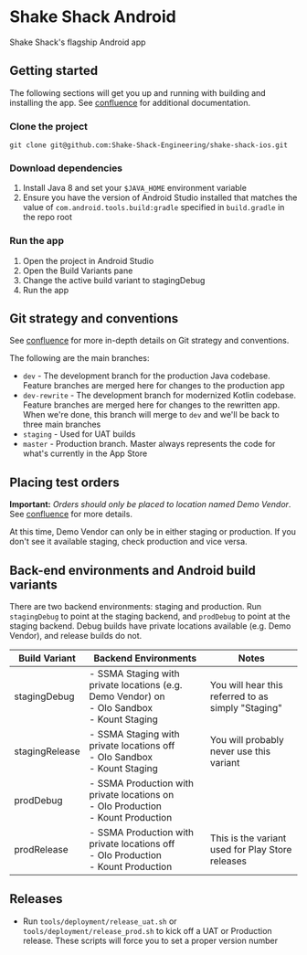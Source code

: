 # Shake Shack Android
Shake Shack's flagship Android app

## Getting started
The following sections will get you up and running with building and installing the app. See [confluence](https://shakeshack.atlassian.net/wiki/spaces/DPM/pages/344621057/Mobile) for additional documentation.

### Clone the project
`git clone git@github.com:Shake-Shack-Engineering/shake-shack-ios.git`

### Download dependencies
1. Install Java 8 and set your `$JAVA_HOME` environment variable
1. Ensure you have the version of Android Studio installed that matches the value of `com.android.tools.build:gradle` specified in `build.gradle` in the repo root

### Run the app
1. Open the project in Android Studio
1. Open the Build Variants pane
1. Change the active build variant to stagingDebug
1. Run the app

## Git strategy and conventions
See [confluence](https://shakeshack.atlassian.net/wiki/spaces/DPM/pages/344784923/Git+Strategy+and+Conventions+-+Mobile) for more in-depth details on Git strategy and conventions.

The following are the main branches:

- `dev` - The development branch for the production Java codebase. Feature branches are merged here for changes to the production app
- `dev-rewrite` - The development branch for modernized Kotlin codebase. Feature branches are merged here for changes to the rewritten app. When we're done, this branch will merge to `dev` and we'll be back to three main branches
- `staging` - Used for UAT builds
- `master` - Production branch. Master always represents the code for what's currently in the App Store 

## Placing test orders
**Important:** _Orders should only be placed to location named Demo Vendor_. See [confluence](https://shakeshack.atlassian.net/wiki/spaces/DPM/pages/374734849/Placing+Test+Orders+-+Mobile) for more details.

At this time, Demo Vendor can only be in either staging or production. If you don't see it available staging, check production and vice versa.

## Back-end environments and Android build variants
There are two backend environments: staging and production. Run `stagingDebug` to point at the staging backend, and `prodDebug` to point at the staging backend. Debug builds have private locations available (e.g. Demo Vendor), and release builds do not.

| Build Variant          | Backend Environments                                                                            | Notes                                               |
|------------------------|-------------------------------------------------------------------------------------------------|-----------------------------------------------------|
| stagingDebug           | - SSMA Staging with private locations (e.g. Demo Vendor) on<br>- Olo Sandbox<br>- Kount Staging | You will hear this referred to as simply "Staging"  |
| stagingRelease         | - SSMA Staging with private locations off<br>- Olo Sandbox<br>- Kount Staging                   | You will probably never use this variant            |
| prodDebug              | - SSMA Production with private locations on<br>- Olo Production<br>- Kount Production           |                                                     |
| prodRelease            | - SSMA Production with private locations off<br>- Olo Production<br>- Kount Production          | This is the variant used for Play Store releases    |

## Releases
- Run `tools/deployment/release_uat.sh` or `tools/deployment/release_prod.sh` to kick off a UAT or Production release. These scripts will force you to set a proper version number
